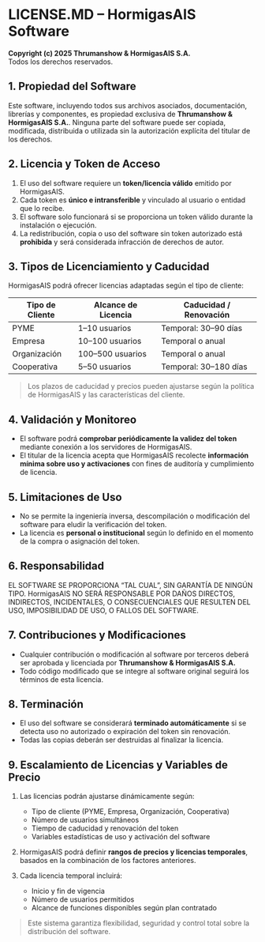 # LICENSE.MD – HormigasAIS Software

**Copyright (c) 2025 Thrumanshow & HormigasAIS S.A.**  
Todos los derechos reservados.

## 1. Propiedad del Software

Este software, incluyendo todos sus archivos asociados, documentación, librerías y componentes, es propiedad exclusiva de **Thrumanshow & HormigasAIS S.A.**. Ninguna parte del software puede ser copiada, modificada, distribuida o utilizada sin la autorización explícita del titular de los derechos.

## 2. Licencia y Token de Acceso

1. El uso del software requiere un **token/licencia válido** emitido por HormigasAIS.  
2. Cada token es **único e intransferible** y vinculado al usuario o entidad que lo recibe.  
3. El software solo funcionará si se proporciona un token válido durante la instalación o ejecución.  
4. La redistribución, copia o uso del software sin token autorizado está **prohibida** y será considerada infracción de derechos de autor.

## 3. Tipos de Licenciamiento y Caducidad

HormigasAIS podrá ofrecer licencias adaptadas según el tipo de cliente:

| Tipo de Cliente | Alcance de Licencia | Caducidad / Renovación |
|-----------------|------------------|----------------------|
| PYME            | 1–10 usuarios     | Temporal: 30–90 días |
| Empresa         | 10–100 usuarios   | Temporal o anual     |
| Organización    | 100–500 usuarios  | Temporal o anual     |
| Cooperativa     | 5–50 usuarios     | Temporal: 30–180 días |

> Los plazos de caducidad y precios pueden ajustarse según la política de HormigasAIS y las características del cliente.

## 4. Validación y Monitoreo

- El software podrá **comprobar periódicamente la validez del token** mediante conexión a los servidores de HormigasAIS.  
- El titular de la licencia acepta que HormigasAIS recolecte **información mínima sobre uso y activaciones** con fines de auditoría y cumplimiento de licencia.  

## 5. Limitaciones de Uso

- No se permite la ingeniería inversa, descompilación o modificación del software para eludir la verificación del token.  
- La licencia es **personal o institucional** según lo definido en el momento de la compra o asignación del token.  

## 6. Responsabilidad

EL SOFTWARE SE PROPORCIONA “TAL CUAL”, SIN GARANTÍA DE NINGÚN TIPO. HormigasAIS NO SERÁ RESPONSABLE POR DAÑOS DIRECTOS, INDIRECTOS, INCIDENTALES, O CONSECUENCIALES QUE RESULTEN DEL USO, IMPOSIBILIDAD DE USO, O FALLOS DEL SOFTWARE.

## 7. Contribuciones y Modificaciones

- Cualquier contribución o modificación al software por terceros deberá ser aprobada y licenciada por **Thrumanshow & HormigasAIS S.A.**  
- Todo código modificado que se integre al software original seguirá los términos de esta licencia.  

## 8. Terminación

- El uso del software se considerará **terminado automáticamente** si se detecta uso no autorizado o expiración del token sin renovación.  
- Todas las copias deberán ser destruidas al finalizar la licencia.  

## 9. Escalamiento de Licencias y Variables de Precio

1. Las licencias podrán ajustarse dinámicamente según:
   - Tipo de cliente (PYME, Empresa, Organización, Cooperativa)  
   - Número de usuarios simultáneos  
   - Tiempo de caducidad y renovación del token  
   - Variables estadísticas de uso y activación del software

2. HormigasAIS podrá definir **rangos de precios y licencias temporales**, basados en la combinación de los factores anteriores.  
3. Cada licencia temporal incluirá:
   - Inicio y fin de vigencia  
   - Número de usuarios permitidos  
   - Alcance de funciones disponibles según plan contratado  

> Este sistema garantiza flexibilidad, seguridad y control total sobre la distribución del software.
